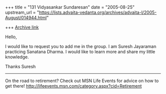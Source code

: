 +++
title = "131 Vidyasankar Sundaresan"
date = "2005-08-25"
upstream_url = "https://lists.advaita-vedanta.org/archives/advaita-l/2005-August/014944.html"

+++
[Archive link](https://lists.advaita-vedanta.org/archives/advaita-l/2005-August/014944.html)


Hello,

I would like to request you to add me in the group.
I am Suresh Jayaraman practicing Sanatana Dharma. I would like to learn more
and share my little knowledge.

Thanks
Suresh

_________________________________________________________________
On the road to retirement? Check out MSN Life Events for advice on how to 
get there! http://lifeevents.msn.com/category.aspx?cid=Retirement


